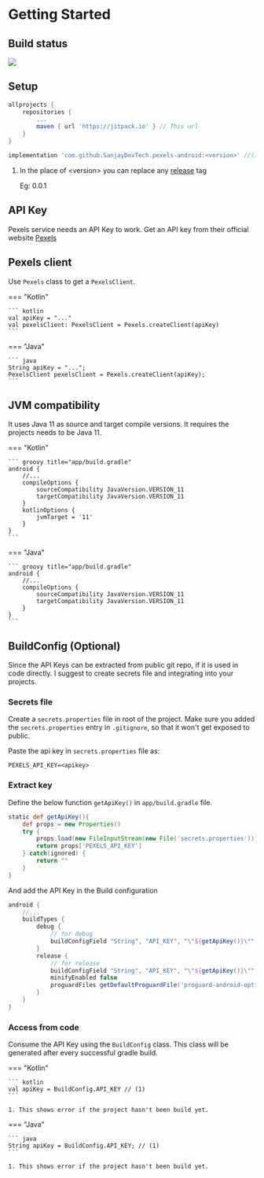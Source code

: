 # Getting Started

## Build status
[![](https://jitpack.io/v/SanjayDevTech/pexels-android.svg)](https://jitpack.io/#SanjayDevTech/pexels-android)

## Setup
```groovy title="build.gradle"
allprojects {
    repositories {
        ...
        maven { url 'https://jitpack.io' } // This url
    }
}
```

```groovy title="app/build.gradle"
implementation 'com.github.SanjayDevTech.pexels-android:<version>' //(1)
```

1.  In the place of &lt;version&gt; you can replace any [release](https://github.com/SanjayDevTech/pexels-android/releases/) tag
    
    Eg: 0.0.1

## API Key
Pexels service needs an API Key to work.
Get an API key from their official website [Pexels](https://www.pexels.com/)

## Pexels client
Use `Pexels` class to get a `PexelsClient`.

=== "Kotlin"

    ``` kotlin
    val apiKey = "..."
    val pexelsClient: PexelsClient = Pexels.createClient(apiKey)
    ```

=== "Java"

    ``` java
    String apiKey = "...";
    PexelsClient pexelsClient = Pexels.createClient(apiKey);
    ```

## JVM compatibility
It uses Java 11 as source and target compile versions.
It requires the projects needs to be Java 11.

=== "Kotlin"

    ``` groovy title="app/build.gradle"
    android {
        //...
        compileOptions {
            sourceCompatibility JavaVersion.VERSION_11
            targetCompatibility JavaVersion.VERSION_11
        }
        kotlinOptions {
            jvmTarget = '11'
        }
    }
    ```

=== "Java"

    ``` groovy title="app/build.gradle"
    android {
        //...
        compileOptions {
            sourceCompatibility JavaVersion.VERSION_11
            targetCompatibility JavaVersion.VERSION_11
        }
    }
    ```


## BuildConfig (Optional)
Since the API Keys can be extracted from public git repo, if it is used in code directly. I suggest to create secrets file and integrating into your projects.

### Secrets file
Create a `secrets.properties` file in root of the project.
Make sure you added the `secrets.properties` entry in `.gitignore`, so that it won't get exposed to public.

Paste the api key in `secrets.properties` file as:

``` properties title="secrets.properties"
PEXELS_API_KEY=<apikey>
```

### Extract key
Define the below function `getApiKey()` in `app/build.gradle` file.

``` groovy title="app/build.gradle"
static def getApiKey(){
    def props = new Properties()
    try {
        props.load(new FileInputStream(new File('secrets.properties')))
        return props['PEXELS_API_KEY']
    } catch(ignored) {
        return ""
    }
}
```

And add the API Key in the Build configuration
``` groovy title="app/build.gradle"
android {
    //...
    buildTypes {
        debug {
            // for debug
            buildConfigField "String", "API_KEY", "\"${getApiKey()}\""
        }
        release {
            // for release
            buildConfigField "String", "API_KEY", "\"${getApiKey()}\""
            minifyEnabled false
            proguardFiles getDefaultProguardFile('proguard-android-optimize.txt'), 'proguard-rules.pro'
        }
    }
}
```

### Access from code
Consume the API Key using the `BuildConfig` class.
This class will be generated after every successful gradle build.

=== "Kotlin"

    ``` kotlin
    val apiKey = BuildConfig.API_KEY // (1)
    ```

    1. This shows error if the project hasn't been build yet.

=== "Java"

    ``` java
    String apiKey = BuildConfig.API_KEY; // (1)
    ```

    1. This shows error if the project hasn't been build yet.
